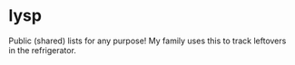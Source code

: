 # lysp

Public (shared) lists for any purpose! My family uses this to track leftovers in the refrigerator.
